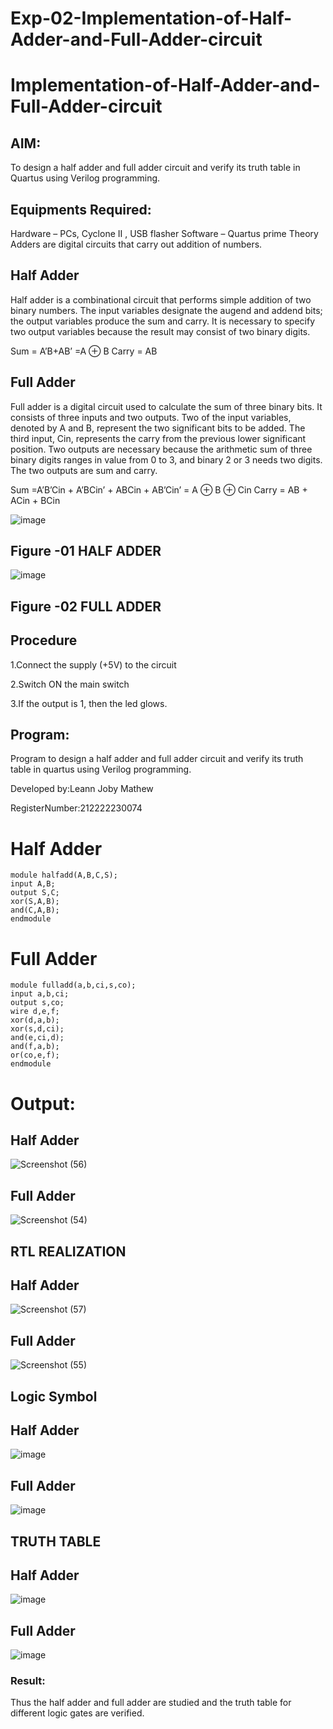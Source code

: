# Exp-02-Implementation-of-Half-Adder-and-Full-Adder-circuit

# Implementation-of-Half-Adder-and-Full-Adder-circuit

## AIM:

To design a half adder and full adder circuit and verify its truth table in Quartus using Verilog programming.

## Equipments Required:
Hardware – PCs, Cyclone II , USB flasher
Software – Quartus prime
Theory
Adders are digital circuits that carry out addition of numbers.

## Half Adder
Half adder is a combinational circuit that performs simple addition of two binary numbers. The input variables designate the augend and addend bits; the output variables produce the sum and carry. It is necessary to specify two output variables because the result may consist of two binary digits.

Sum = A’B+AB’ =A ⊕ B Carry = AB

## Full Adder
Full adder is a digital circuit used to calculate the sum of three binary bits. It consists of three inputs and two outputs. Two of the input variables, denoted by A and B, represent the two significant bits to be added. The third input, Cin, represents the carry from the previous lower significant position. Two outputs are necessary because the arithmetic sum of three binary digits ranges in value from 0 to 3, and binary 2 or 3 needs two digits. The two outputs are sum and carry.

Sum =A’B’Cin + A’BCin’ + ABCin + AB’Cin’ = A ⊕ B ⊕ Cin Carry = AB + ACin + BCin

 ![image](https://user-images.githubusercontent.com/36288975/163552156-a13e5a56-c638-4110-97d9-8896907c8d25.png)

## Figure -01 HALF ADDER 


![image](https://user-images.githubusercontent.com/36288975/163552057-b3547877-6d07-45b4-b7e0-bcfebfad9e1d.png)

## Figure -02 FULL ADDER 

## Procedure

1.Connect the supply (+5V) to the circuit

2.Switch ON the main switch

3.If the output is 1, then the led glows.
## Program:

Program to design a half adder and full adder circuit and verify its truth table in quartus using Verilog programming.

Developed by:Leann Joby Mathew

RegisterNumber:212222230074

# Half Adder
```
module halfadd(A,B,C,S);
input A,B;
output S,C;
xor(S,A,B);
and(C,A,B);
endmodule
```

# Full Adder
```
module fulladd(a,b,ci,s,co);
input a,b,ci;
output s,co;
wire d,e,f;
xor(d,a,b);
xor(s,d,ci);
and(e,ci,d);
and(f,a,b);
or(co,e,f);
endmodule

```

# Output:


## Half Adder
![Screenshot (56)](https://user-images.githubusercontent.com/119218812/229302815-e30936b9-c351-4e02-82e4-b91bd0b13994.png)
## Full Adder
![Screenshot (54)](https://user-images.githubusercontent.com/119218812/229302832-6e4030af-ea23-4d6e-a453-59164ff731d8.png)

## RTL REALIZATION
## Half Adder
![Screenshot (57)](https://user-images.githubusercontent.com/119218812/229302747-b9939b2e-7658-4cc4-9d63-2b3ff67d0ea3.png)
## Full Adder
![Screenshot (55)](https://user-images.githubusercontent.com/119218812/229302777-473f33e3-5a94-403c-a50f-c464de365bf5.png)

## Logic Symbol 
## Half Adder
![image](https://user-images.githubusercontent.com/119218812/229303311-4cc97f7e-268f-4c02-b242-5540955099dc.png)


## Full Adder
![image](https://user-images.githubusercontent.com/119218812/229303026-e913d413-300c-4f6b-9bb7-81e976000a64.png)

## TRUTH TABLE 

## Half Adder
![image](https://user-images.githubusercontent.com/119218812/229302913-5c91df89-6238-4ecc-ba6e-6ba0dc2861bd.png)
## Full Adder
![image](https://user-images.githubusercontent.com/119218812/229302934-b0e96b9b-0719-4838-a617-41eb4f50a3f8.png)

### Result:

Thus the half adder and full adder are studied and the truth table for different logic gates are verified.
